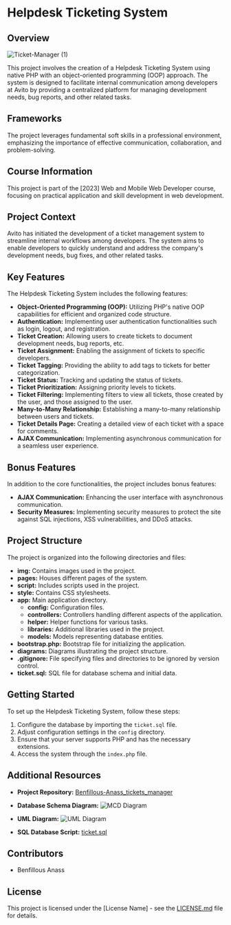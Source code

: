 # Helpdesk Ticketing System

## Overview
![Ticket-Manager (1)](https://github.com/Youcode-Classe-E-2023-2024/Benfillous-Anass_tickets_manager/assets/109225791/7a9fe825-2e9a-449c-bd24-6f9f4b551cd1)

This project involves the creation of a Helpdesk Ticketing System using native PHP with an object-oriented programming (OOP) approach. The system is designed to facilitate internal communication among developers at Avito by providing a centralized platform for managing development needs, bug reports, and other related tasks.

## Frameworks

The project leverages fundamental soft skills in a professional environment, emphasizing the importance of effective communication, collaboration, and problem-solving.

## Course Information

This project is part of the [2023] Web and Mobile Web Developer course, focusing on practical application and skill development in web development.

## Project Context

Avito has initiated the development of a ticket management system to streamline internal workflows among developers. The system aims to enable developers to quickly understand and address the company's development needs, bug fixes, and other related tasks.

## Key Features

The Helpdesk Ticketing System includes the following features:

- **Object-Oriented Programming (OOP):** Utilizing PHP's native OOP capabilities for efficient and organized code structure.
- **Authentication:** Implementing user authentication functionalities such as login, logout, and registration.
- **Ticket Creation:** Allowing users to create tickets to document development needs, bug reports, etc.
- **Ticket Assignment:** Enabling the assignment of tickets to specific developers.
- **Ticket Tagging:** Providing the ability to add tags to tickets for better categorization.
- **Ticket Status:** Tracking and updating the status of tickets.
- **Ticket Prioritization:** Assigning priority levels to tickets.
- **Ticket Filtering:** Implementing filters to view all tickets, those created by the user, and those assigned to the user.
- **Many-to-Many Relationship:** Establishing a many-to-many relationship between users and tickets.
- **Ticket Details Page:** Creating a detailed view of each ticket with a space for comments.
- **AJAX Communication:** Implementing asynchronous communication for a seamless user experience.

## Bonus Features

In addition to the core functionalities, the project includes bonus features:

- **AJAX Communication:** Enhancing the user interface with asynchronous communication.
- **Security Measures:** Implementing security measures to protect the site against SQL injections, XSS vulnerabilities, and DDoS attacks.

## Project Structure

The project is organized into the following directories and files:

- **img:** Contains images used in the project.
- **pages:** Houses different pages of the system.
- **script:** Includes scripts used in the project.
- **style:** Contains CSS stylesheets.
- **app:** Main application directory.
    - **config:** Configuration files.
    - **controllers:** Controllers handling different aspects of the application.
    - **helper:** Helper functions for various tasks.
    - **libraries:** Additional libraries used in the project.
    - **models:** Models representing database entities.
- **bootstrap.php:** Bootstrap file for initializing the application.
- **diagrams:** Diagrams illustrating the project structure.
- **.gitignore:** File specifying files and directories to be ignored by version control.
- **ticket.sql:** SQL file for database schema and initial data.

## Getting Started

To set up the Helpdesk Ticketing System, follow these steps:

1. Configure the database by importing the `ticket.sql` file.
2. Adjust configuration settings in the `config` directory.
3. Ensure that your server supports PHP and has the necessary extensions.
4. Access the system through the `index.php` file.

## Additional Resources

- **Project Repository:**
  [Benfillous-Anass_tickets_manager](https://github.com/Youcode-Classe-E-2023-2024/Benfillous-Anass_tickets_manager)

- **Database Schema Diagram:**
  ![MCD Diagram](https://github.com/Youcode-Classe-E-2023-2024/Benfillous-Anass_tickets_manager/blob/main/diagrams/MCD.png)

- **UML Diagram:**
  ![UML Diagram](https://github.com/Youcode-Classe-E-2023-2024/Benfillous-Anass_tickets_manager/blob/main/diagrams/UML.jpg)

- **SQL Database Script:**
  [ticket.sql](https://github.com/Youcode-Classe-E-2023-2024/Benfillous-Anass_tickets_manager/blob/main/ticket.sql)


## Contributors

- Benfillous Anass

## License

This project is licensed under the [License Name] - see the [LICENSE.md](LICENSE.md) file for details.
